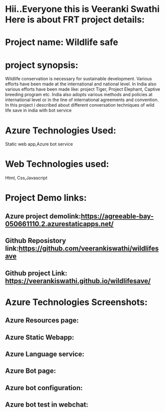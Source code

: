 # Hii..Everyone this is Veeranki Swathi Here is about FRT project details:

# Project name: Wildlife safe

# project synopsis: 
Wildlife conservation is necessary for sustainable development. Various efforts have been made at the international and national level. In India also various efforts have been made like: project Tiger, Project Elephant, Captive breeding program etc. India also adopts various methods and policies at international level or in the line of international agreements and convention. In this project i described about different conversation techniques of wild life save in india with bot service

# Azure Technologies Used: 
Static web app,Azure bot service

# Web Technologies used:
Html,
Css,Javascript

# Project Demo links:
## Azure project demolink:https://agreeable-bay-050661110.2.azurestaticapps.net/
## Github Reposistory link:https://github.com/veerankiswathi/wildlifesave
## Github project Link: https://veerankiswathi.github.io/wildlifesave/

# Azure Technologies Screenshots:

## Azure Resources page:

## Azure Static Webapp:

## Azure Language service:

## Azure Bot page:

## Azure bot configuration:

## Azure bot test in webchat:



